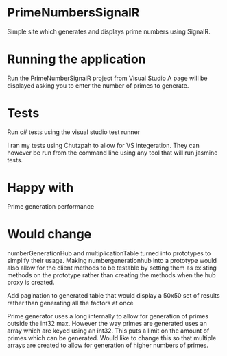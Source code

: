 # PrimeNumbersSignalR
Simple site which generates and displays prime numbers using SignalR.

# Running the application

Run the PrimeNumberSignalR project from Visual Studio
A page will be displayed asking you to enter the number of primes to generate.

# Tests

Run c# tests using the visual studio test runner

I ran my tests using Chutzpah to allow for VS integeration. They can however be run from the command line using any tool that will run jasmine tests.

# Happy with

Prime generation performance

# Would change

numberGenerationHub and multiplicationTable turned into prototypes to simplify their usage.
Making numbergenerationhub into a prototype would also allow for the client methods to be testable by setting them as existing methods on the prototype rather than creating the methods when the hub proxy is created.

Add pagination to generated table that would display a 50x50 set of results rather than generating all the factors at once

Prime generator uses a long internally to allow for generation of primes outside the int32 max. However the way primes are generated uses an array which are keyed using an int32. This puts a limit on the amount of primes which can be generated. Would like to change this so that multiple arrays are created to allow for generation of higher numbers of primes.
